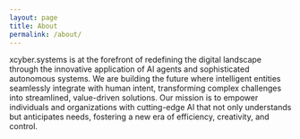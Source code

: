```yaml
---
layout: page
title: About
permalink: /about/
---
```


xcyber.systems is at the forefront of redefining the digital landscape through the innovative application of AI agents and sophisticated autonomous systems. We are building the future where intelligent entities seamlessly integrate with human intent, transforming complex challenges into streamlined, value-driven solutions. Our mission is to empower individuals and organizations with cutting-edge AI that not only understands but anticipates needs, fostering a new era of efficiency, creativity, and control.